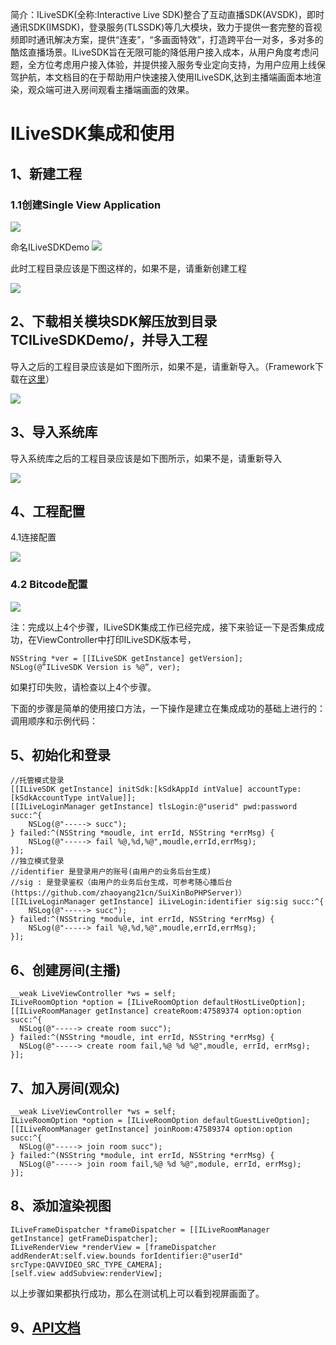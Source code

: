 
简介：ILiveSDK(全称:Interactive Live SDK)整合了互动直播SDK(AVSDK)，即时通讯SDK(IMSDK)，登录服务(TLSSDK)等几大模块，致力于提供一套完整的音视频即时通讯解决方案，提供“连麦”，“多画面特效”，打造跨平台一对多，多对多的酷炫直播场景。ILiveSDK旨在无限可能的降低用户接入成本，从用户角度考虑问题，全方位考虑用户接入体验，并提供接入服务专业定向支持，为用户应用上线保驾护航，本文档目的在于帮助用户快速接入使用ILiveSDK,达到主播端画面本地渲染，观众端可进入房间观看主播端画面的效果。

# ILiveSDK集成和使用
## 1、新建工程
### 1.1创建Single View Application
![](http://img.blog.csdn.net/20161104162329407)

命名ILiveSDKDemo
![](http://img.blog.csdn.net/20161104162412611)

此时工程目录应该是下图这样的，如果不是，请重新创建工程

![](http://img.blog.csdn.net/20161104162443849)

## 2、下载相关模块SDK解压放到目录TCILiveSDKDemo/，并导入工程
导入之后的工程目录应该是如下图所示，如果不是，请重新导入。（Framework下载在[这里](https://github.com/zhaoyang21cn/ILiveSDK_iOS_Demos)）

![](http://mc.qcloudimg.com/static/img/c6c2211d2d1256703e569e02ee1c1a0f/image.png)

## 3、导入系统库
导入系统库之后的工程目录应该是如下图所示，如果不是，请重新导入

![](http://img.blog.csdn.net/20161104162855134)

## 4、工程配置
4.1连接配置

![](http://img.blog.csdn.net/20161104162928476)

### 4.2 Bitcode配置

![](http://img.blog.csdn.net/20161104162940211)



注：完成以上4个步骤，ILiveSDK集成工作已经完成，接下来验证一下是否集成成功，在ViewController中打印ILiveSDK版本号，

```
NSString *ver = [[ILiveSDK getInstance] getVersion];
NSLog(@”ILiveSDK Version is %@”, ver);
```
如果打印失败，请检查以上4个步骤。

下面的步骤是简单的使用接口方法，一下操作是建立在集成成功的基础上进行的：
调用顺序和示例代码：
## 5、初始化和登录

```
//托管模式登录
[[ILiveSDK getInstance] initSdk:[kSdkAppId intValue] accountType:[kSdkAccountType intValue]];
[[ILiveLoginManager getInstance] tlsLogin:@"userid" pwd:password succ:^{
    NSLog(@"-----> succ");
} failed:^(NSString *moudle, int errId, NSString *errMsg) {
    NSLog(@"-----> fail %@,%d,%@",moudle,errId,errMsg);
}];
//独立模式登录
//identifier 是登录用户的账号(由用户的业务后台生成)
//sig : 是登录鉴权（由用户的业务后台生成，可参考随心播后台(https://github.com/zhaoyang21cn/SuiXinBoPHPServer)）
[[ILiveLoginManager getInstance] iLiveLogin:identifier sig:sig succ:^{  
    NSLog(@"-----> succ");
} failed:^(NSString *module, int errId, NSString *errMsg) {
    NSLog(@"-----> fail %@,%d,%@",moudle,errId,errMsg);
}];
```


## 6、创建房间(主播)

```
__weak LiveViewController *ws = self;
ILiveRoomOption *option = [ILiveRoomOption defaultHostLiveOption];
[[ILiveRoomManager getInstance] createRoom:47589374 option:option succ:^{
  NSLog(@"-----> create room succ");
} failed:^(NSString *moudle, int errId, NSString *errMsg) {
  NSLog(@"-----> create room fail,%@ %d %@",moudle, errId, errMsg);
}];
```

## 7、加入房间(观众)

```
__weak LiveViewController *ws = self;
ILiveRoomOption *option = [ILiveRoomOption defaultGuestLiveOption];
[[ILiveRoomManager getInstance] joinRoom:47589374 option:option succ:^{
  NSLog(@"-----> join room succ");
} failed:^(NSString *module, int errId, NSString *errMsg) {
  NSLog(@"-----> join room fail,%@ %d %@",module, errId, errMsg);
}];
```

## 8、添加渲染视图

```
ILiveFrameDispatcher *frameDispatcher = [[ILiveRoomManager getInstance] getFrameDispatcher];
ILiveRenderView *renderView = [frameDispatcher addRenderAt:self.view.bounds forIdentifier:@"userId" srcType:QAVVIDEO_SRC_TYPE_CAMERA];
[self.view addSubview:renderView];
```
以上步骤如果都执行成功，那么在测试机上可以看到视屏画面了。
## 9、[API文档](https://zhaoyang21cn.github.io/iLiveSDK_Help/ios_help/)
